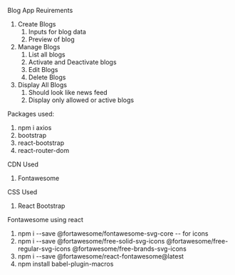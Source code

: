 Blog App Reuirements
1. Create Blogs
    1. Inputs for blog data
    2. Preview of blog
2. Manage Blogs
    1. List all blogs
    2. Activate and Deactivate blogs
    3. Edit Blogs
    4. Delete Blogs
3. Display All Blogs
    1. Should look like news feed
    2. Display only allowed or active blogs


Packages used:
1. npm i axios
2. bootstrap
3. react-bootstrap
4. react-router-dom


CDN Used
1. Fontawesome

CSS Used
1. React Bootstrap

Fontawesome using react
1. npm i --save @fortawesome/fontawesome-svg-core -- for icons
2. npm i --save @fortawesome/free-solid-svg-icons @fortawesome/free-regular-svg-icons @fortawesome/free-brands-svg-icons
3. npm i --save @fortawesome/react-fontawesome@latest
4. npm install babel-plugin-macros
